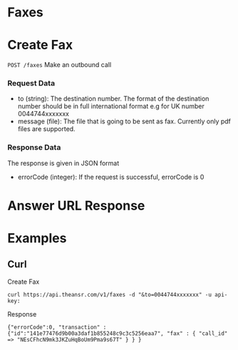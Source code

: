 Faxes
=====

# Create Fax
`POST /faxes` Make an outbound call

### Request Data

* to (string): The destination number. The format of the destination number should be in full international format e.g for UK number 0044744xxxxxxx
* message (file): The file that is going to be sent as fax. Currently only pdf files are supported. 


### Response Data
The response is given in JSON format
* errorCode (integer): If the request is successful, errorCode is 0

# Answer URL Response

# Examples

## Curl

Create Fax
```
curl https://api.theansr.com/v1/faxes -d "&to=0044744xxxxxxx" -u api-key:

```

Response
```
{"errorCode":0, "transaction" : {"id":"141e77476d9b00a3daf1b855248c9c3c5256eaa7", "fax" : { "call_id" => "NEsCFhcN9mk3JKZuHqBoUm9Pma9s67T" } } }
```